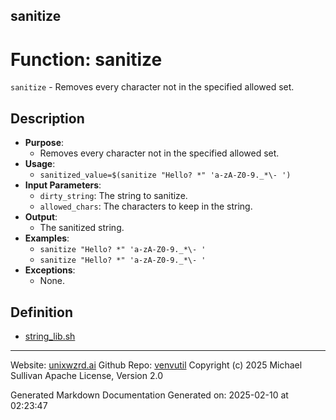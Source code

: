 ## sanitize
# Function: sanitize
`sanitize` - Removes every character not in the specified allowed set.
## Description
- **Purpose**:
  - Removes every character not in the specified allowed set.
- **Usage**:
  - `sanitized_value=$(sanitize "Hello? *" 'a-zA-Z0-9._*\- ')`
- **Input Parameters**:
  - `dirty_string`: The string to sanitize.
  - `allowed_chars`: The characters to keep in the string.
- **Output**:
  - The sanitized string.
- **Examples**:
  - `sanitize "Hello? *" 'a-zA-Z0-9._*\- '`
  - `sanitize "Hello? *" 'a-zA-Z0-9._*\- '`
- **Exceptions**:
  - None.

## Definition 

* [string_lib.sh](../string_lib_sh.md)
---

Website: [unixwzrd.ai](https://unixwzrd.ai)
Github Repo: [venvutil](https://github.com/unixwzrd/venvutil)
Copyright (c) 2025 Michael Sullivan
Apache License, Version 2.0

Generated Markdown Documentation
Generated on: 2025-02-10 at 02:23:47
